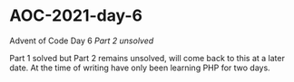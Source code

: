 # AOC-2021-day-6
Advent of Code Day 6 *Part 2 unsolved*

Part 1 solved but Part 2 remains unsolved, will come back to this at a later date.
At the time of writing have only been learning PHP for two days.
